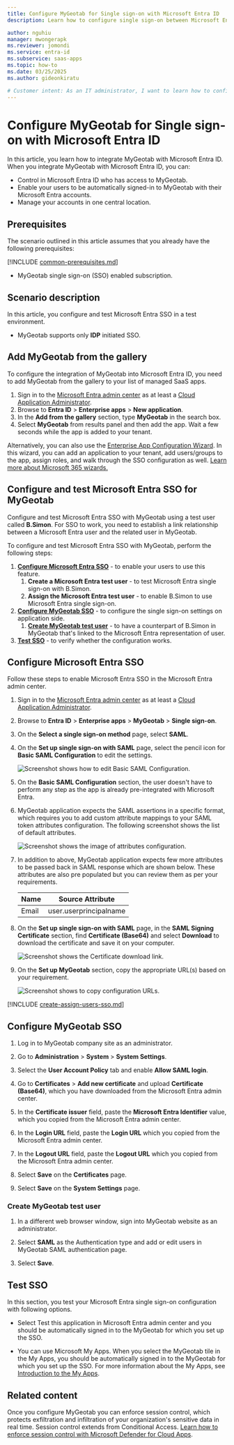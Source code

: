 ```yaml
---
title: Configure MyGeotab for Single sign-on with Microsoft Entra ID
description: Learn how to configure single sign-on between Microsoft Entra ID and MyGeotab.

author: nguhiu
manager: mwongerapk
ms.reviewer: jomondi
ms.service: entra-id
ms.subservice: saas-apps
ms.topic: how-to
ms.date: 03/25/2025
ms.author: gideonkiratu

# Customer intent: As an IT administrator, I want to learn how to configure single sign-on between Microsoft Entra ID and MyGeotab so that I can control who has access to MyGeotab, enable automatic sign-in with Microsoft Entra accounts, and manage my accounts in one central location.
---
```


# Configure MyGeotab for Single sign-on with Microsoft Entra ID

In this article,  you learn how to integrate MyGeotab with Microsoft Entra ID. When you integrate MyGeotab with Microsoft Entra ID, you can:

* Control in Microsoft Entra ID who has access to MyGeotab.
* Enable your users to be automatically signed-in to MyGeotab with their Microsoft Entra accounts.
* Manage your accounts in one central location.

## Prerequisites
The scenario outlined in this article assumes that you already have the following prerequisites:

[!INCLUDE [common-prerequisites.md](~/identity/saas-apps/includes/common-prerequisites.md)]
* MyGeotab single sign-on (SSO) enabled subscription.

## Scenario description

In this article,  you configure and test Microsoft Entra SSO in a test environment.

* MyGeotab supports only **IDP** initiated SSO.

## Add MyGeotab from the gallery

To configure the integration of MyGeotab into Microsoft Entra ID, you need to add MyGeotab from the gallery to your list of managed SaaS apps.

1. Sign in to the [Microsoft Entra admin center](https://entra.microsoft.com) as at least a [Cloud Application Administrator](~/identity/role-based-access-control/permissions-reference.md#cloud-application-administrator).
1. Browse to **Entra ID** > **Enterprise apps** > **New application**.
1. In the **Add from the gallery** section, type **MyGeotab** in the search box.
1. Select **MyGeotab** from results panel and then add the app. Wait a few seconds while the app is added to your tenant.

Alternatively, you can also use the [Enterprise App Configuration Wizard](https://portal.office.com/AdminPortal/home?Q=Docs#/azureadappintegration). In this wizard, you can add an application to your tenant, add users/groups to the app, assign roles, and walk through the SSO configuration as well. [Learn more about Microsoft 365 wizards.](/microsoft-365/admin/misc/azure-ad-setup-guides)

## Configure and test Microsoft Entra SSO for MyGeotab

Configure and test Microsoft Entra SSO with MyGeotab using a test user called **B.Simon**. For SSO to work, you need to establish a link relationship between a Microsoft Entra user and the related user in MyGeotab.

To configure and test Microsoft Entra SSO with MyGeotab, perform the following steps:

1. **[Configure Microsoft Entra SSO](#configure-microsoft-entra-sso)** - to enable your users to use this feature.
    1. **Create a Microsoft Entra test user** - to test Microsoft Entra single sign-on with B.Simon.
    1. **Assign the Microsoft Entra test user** - to enable B.Simon to use Microsoft Entra single sign-on.
1. **[Configure MyGeotab SSO](#configure-mygeotab-sso)** - to configure the single sign-on settings on application side.
    1. **[Create MyGeotab test user](#create-mygeotab-test-user)** - to have a counterpart of B.Simon in MyGeotab that's linked to the Microsoft Entra representation of user.
1. **[Test SSO](#test-sso)** - to verify whether the configuration works.

## Configure Microsoft Entra SSO

Follow these steps to enable Microsoft Entra SSO in the Microsoft Entra admin center.

1. Sign in to the [Microsoft Entra admin center](https://entra.microsoft.com) as at least a [Cloud Application Administrator](~/identity/role-based-access-control/permissions-reference.md#cloud-application-administrator).
1. Browse to **Entra ID** > **Enterprise apps** > **MyGeotab** > **Single sign-on**.
1. On the **Select a single sign-on method** page, select **SAML**.
1. On the **Set up single sign-on with SAML** page, select the pencil icon for **Basic SAML Configuration** to edit the settings.

   ![Screenshot shows how to edit Basic SAML Configuration.](common/edit-urls.png "Basic Configuration")

1. On the **Basic SAML Configuration** section, the user doesn't have to perform any step as the app is already pre-integrated with Microsoft Entra.

1. MyGeotab application expects the SAML assertions in a specific format, which requires you to add custom attribute mappings to your SAML token attributes configuration. The following screenshot shows the list of default attributes.

	![Screenshot shows the image of attributes configuration.](common/default-attributes.png "Image")

1. In addition to above, MyGeotab application expects few more attributes to be passed back in SAML response which are shown below. These attributes are also pre populated but you can review them as per your requirements.
	
	| Name | Source Attribute|
	| ---------------| --------------- |
	| Email | user.userprincipalname |

1. On the **Set up single sign-on with SAML** page, in the **SAML Signing Certificate** section, find **Certificate (Base64)** and select **Download** to download the certificate and save it on your computer.

	![Screenshot shows the Certificate download link.](common/certificatebase64.png "Certificate")

1. On the **Set up MyGeotab** section, copy the appropriate URL(s) based on your requirement.

	![Screenshot shows to copy configuration URLs.](common/copy-configuration-urls.png "Metadata")

<a name='create-a-microsoft-entra-id-test-user'></a>

[!INCLUDE [create-assign-users-sso.md](~/identity/saas-apps/includes/create-assign-users-sso.md)]

## Configure MyGeotab SSO

1. Log in to MyGeotab company site as an administrator.

1. Go to **Administration** > **System** > **System Settings**.

1. Select the **User Account Policy** tab and enable **Allow SAML login**.

1. Go to **Certificates** > **Add new certificate** and upload **Certificate (Base64)**, which you have downloaded from the Microsoft Entra admin center.

1. In the **Certificate issuer** field, paste the **Microsoft Entra Identifier** value, which you copied from the Microsoft Entra admin center.

1. In the **Login URL** field, paste the **Login URL** which you copied from the Microsoft Entra admin center.

1. In the **Logout URL** field, paste the **Logout URL** which you copied from the Microsoft Entra admin center.

1. Select **Save** on the **Certificates** page.

1. Select **Save** on the **System Settings** page.

### Create MyGeotab test user

1. In a different web browser window, sign into MyGeotab website as an administrator.

1. Select **SAML** as the Authentication type and add or edit users in MyGeotab SAML authentication page.

1. Select **Save**.

## Test SSO 
 
In this section, you test your Microsoft Entra single sign-on configuration with following options.
 
* Select Test this application in Microsoft Entra admin center and you should be automatically signed in to the MyGeotab for which you set up the SSO.
 
* You can use Microsoft My Apps. When you select the MyGeotab tile in the My Apps, you should be automatically signed in to the MyGeotab for which you set up the SSO. For more information about the My Apps, see [Introduction to the My Apps](https://support.microsoft.com/account-billing/sign-in-and-start-apps-from-the-my-apps-portal-2f3b1bae-0e5a-4a86-a33e-876fbd2a4510).

## Related content

Once you configure MyGeotab you can enforce session control, which protects exfiltration and infiltration of your organization's sensitive data in real time. Session control extends from Conditional Access. [Learn how to enforce session control with Microsoft Defender for Cloud Apps](/cloud-app-security/proxy-deployment-any-app).

